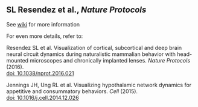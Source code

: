 ## SL Resendez et al., _Nature Protocols_

See [wiki](https://github.com/stuberlab/Resendez_Nature_Protocols/wiki) for more information

For even more details, refer to:

Resendez SL et al. Visualization of cortical, subcortical and deep brain neural circuit dynamics during naturalistic mammalian behavior with head-mounted microscopes and chronically implanted lenses. _Nature Protocols_ (2016).  
[doi: 10.1038/nprot.2016.021](http://dx.doi.org/10.1038/nprot.2016.021)

Jennings JH, Ung RL et al. Visualizing hypothalamic network dynamics for appetitive and consummatory behaviors. _Cell_ (2015).  
[doi: 10.1016/j.cell.2014.12.026](http://dx.doi.org/10.1016/j.cell.2014.12.026)
